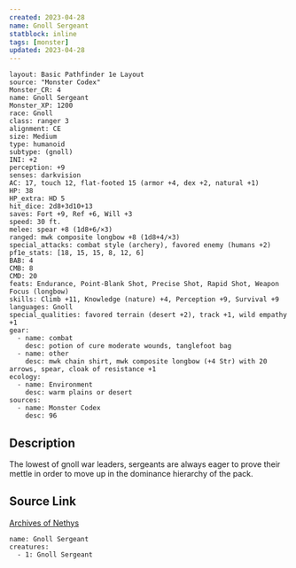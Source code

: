```yaml
---
created: 2023-04-28
name: Gnoll Sergeant
statblock: inline
tags: [monster]
updated: 2023-04-28
---
```

```statblock
layout: Basic Pathfinder 1e Layout
source: "Monster Codex"
Monster_CR: 4
name: Gnoll Sergeant
Monster_XP: 1200
race: Gnoll
class: ranger 3
alignment: CE
size: Medium
type: humanoid
subtype: (gnoll)
INI: +2
perception: +9
senses: darkvision
AC: 17, touch 12, flat-footed 15 (armor +4, dex +2, natural +1)
HP: 38
HP_extra: HD 5
hit_dice: 2d8+3d10+13
saves: Fort +9, Ref +6, Will +3
speed: 30 ft.
melee: spear +8 (1d8+6/×3)
ranged: mwk composite longbow +8 (1d8+4/×3)
special_attacks: combat style (archery), favored enemy (humans +2)
pf1e_stats: [18, 15, 15, 8, 12, 6]
BAB: 4
CMB: 8
CMD: 20
feats: Endurance, Point-Blank Shot, Precise Shot, Rapid Shot, Weapon Focus (longbow)
skills: Climb +11, Knowledge (nature) +4, Perception +9, Survival +9
languages: Gnoll
special_qualities: favored terrain (desert +2), track +1, wild empathy +1
gear:
  - name: combat
    desc: potion of cure moderate wounds, tanglefoot bag
  - name: other
    desc: mwk chain shirt, mwk composite longbow (+4 Str) with 20 arrows, spear, cloak of resistance +1
ecology:
  - name: Environment
    desc: warm plains or desert
sources:
  - name: Monster Codex
    desc: 96
```
## Description
The lowest of gnoll war leaders, sergeants are always eager to prove their mettle in order to move up in the dominance hierarchy of the pack.
## Source Link
[Archives of Nethys](https://aonprd.com/MonsterDisplay.aspx?ItemName=Gnoll%20Sergeant)
```encounter-table
name: Gnoll Sergeant
creatures:
  - 1: Gnoll Sergeant
```
